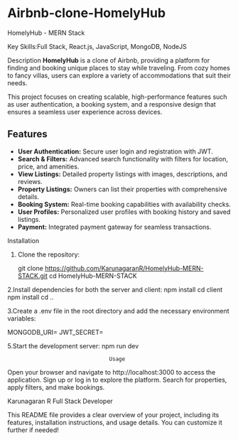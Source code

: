 # Airbnb-clone-HomelyHub

HomelyHub - MERN Stack

Key Skills:Full Stack, React.js, JavaScript, MongoDB, NodeJS  

Description
**HomelyHub** is a clone of Airbnb, providing a platform for finding and booking unique places to stay while traveling. From cozy homes to fancy villas, users can explore a variety of accommodations that suit their needs.

This project focuses on creating scalable, high-performance features such as user authentication, a booking system, and a responsive design that ensures a seamless user experience across devices.

## Features
- **User Authentication:** Secure user login and registration with JWT.
- **Search & Filters:** Advanced search functionality with filters for location, price, and amenities.
- **View Listings:** Detailed property listings with images, descriptions, and reviews.
- **Property Listings:** Owners can list their properties with comprehensive details.
- **Booking System:** Real-time booking capabilities with availability checks.
- **User Profiles:** Personalized user profiles with booking history and saved listings.
- **Payment:** Integrated payment gateway for seamless transactions.


Installation

1. Clone the repository:
  
   git clone https://github.com/KarunagaranR/HomelyHub-MERN-STACK.git
   cd HomelyHub-MERN-STACK

2.Install dependencies for both the server and client:
 npm install
 cd client
 npm install
 cd ..

 3.Create a .env file in the root directory and add the necessary environment variables:
 
  MONGODB_URI=<your-mongodb-uri>
  JWT_SECRET=<your-jwt-secret>

 5.Start the development server:
  npm run dev



                                    Usage
Open your browser and navigate to http://localhost:3000 to access the application.
Sign up or log in to explore the platform.
Search for properties, apply filters, and make bookings.










Karunagaran R
Full Stack Developer


This README file provides a clear overview of your project, including its features, installation instructions, and usage details. You can customize it further if needed!



